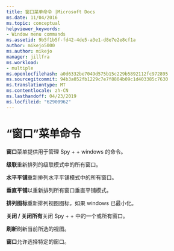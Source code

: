 ```yaml
---
title: 窗口菜单命令 |Microsoft Docs
ms.date: 11/04/2016
ms.topic: conceptual
helpviewer_keywords:
- Window menu commands
ms.assetid: 9b5f1b5f-fd42-4de5-a3e1-d8e7e2e8cf1a
author: mikejo5000
ms.author: mikejo
manager: jillfra
ms.workload:
- multiple
ms.openlocfilehash: a0d6332be7049d575b15c229b5892112fc972895
ms.sourcegitcommit: 94b3a052fb1229c7e7f8804b09c1d403385c7630
ms.translationtype: MT
ms.contentlocale: zh-CN
ms.lasthandoff: 04/23/2019
ms.locfileid: "62900962"
---
```

# <a name="window-menu-commands"></a>“窗口”菜单命令
**窗口**菜单提供用于管理 Spy + + windows 的命令。

 **级联**重新排列的级联模式中的所有窗口。

 **水平平铺**重新排列水平平铺模式中的所有窗口。

 **垂直平铺**以重新排列所有窗口垂直平铺模式。

 **排列图标**重新排列视图图标，如果 windows 已最小化。

 **关闭 / 关闭所有**关闭 Spy + + 中的一个或所有窗口。

 **刷新**刷新当前所选的视图。

 **窗口**允许选择特定的窗口。